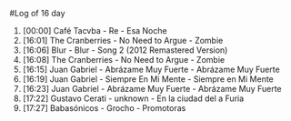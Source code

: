 #Log of 16 day

1. [00:00] Café Tacvba - Re - Esa Noche
1. [16:01] The Cranberries - No Need to Argue - Zombie
1. [16:06] Blur - Blur - Song 2 (2012 Remastered Version)
1. [16:08] The Cranberries - No Need to Argue - Zombie
1. [16:15] Juan Gabriel - Abrázame Muy Fuerte - Abrázame Muy Fuerte
1. [16:19] Juan Gabriel - Siempre En Mi Mente - Siempre en Mi Mente
1. [16:23] Juan Gabriel - Abrázame Muy Fuerte - Abrázame Muy Fuerte
1. [17:22] Gustavo Cerati - unknown - En la ciudad del a Furia
1. [17:27] Babasónicos - Grocho - Promotoras
